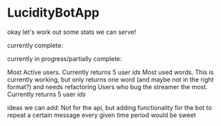 # LucidityBotApp


okay let's work out some stats we can serve!

currently complete:


currently in progress/partially complete:

Most Active users. Currently returns 5 user _ids_
Most used words. This is currently working, but only returns one word (and maybe not in the right format?) and needs refactoring
Users who bug the streamer the most. Currently returns 5 user _ids_

ideas we can add:
Not for the api, but adding functionality for the bot to repeat a certain message every given time period would be sweet
